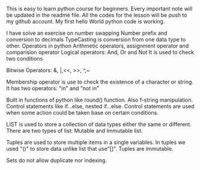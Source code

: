 This is easy to learn python course for beginners.
Every important note will be updated in the readme file.
All the codes for the lesson will be push to my github account.
My first hello World python code is working.

I have solve an exercise on number swapping
Number prefix and conversion to decimals
TypeCasting is conversion from one data type to other.
Operators in python
Arithmetic operators, assignment operator and comparision operator
Logical operators: And, Or and Not
It is used to check two conditions

Bitwise Operators: &, |,<<, >>, ^,~

Membership operator is use to check the existence of a character or string.
It has two operators: "in" and "not in"

Built in functions of python like round() function.
Also f-string manipulation.
Control statements like if...else, nested if...else.
Control statements are used when some action could be taken base on certain conditions.

LIST is used to store a collection of data types either the same or different.
There are two types of list: Mutable and Immutable list.

Tuples are used to store multiple items in a single variables. In tuples we used "()" to store data unlike list that use"[]".
Tuples are immutable.

Sets do not allow duplicate nor indexing.